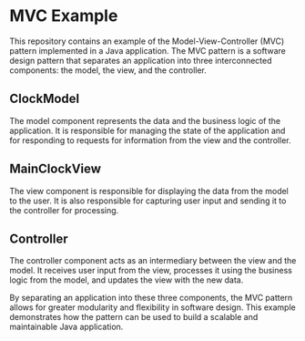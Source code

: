 # MVC Example
This repository contains an example of the Model-View-Controller (MVC) pattern implemented in a Java application. The MVC pattern is a software design pattern that separates an application into three interconnected components: the model, the view, and the controller.

## ClockModel
The model component represents the data and the business logic of the application. It is responsible for managing the state of the application and for responding to requests for information from the view and the controller.

## MainClockView
The view component is responsible for displaying the data from the model to the user. It is also responsible for capturing user input and sending it to the controller for processing.

## Controller
The controller component acts as an intermediary between the view and the model. It receives user input from the view, processes it using the business logic from the model, and updates the view with the new data.

By separating an application into these three components, the MVC pattern allows for greater modularity and flexibility in software design. This example demonstrates how the pattern can be used to build a scalable and maintainable Java application.
